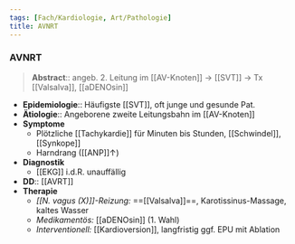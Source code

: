 ```yaml
---
tags: [Fach/Kardiologie, Art/Pathologie]
title: AVNRT
---
```

### AVNRT
> **Abstract**:: angeb. 2. Leitung im [[AV-Knoten]] → [[SVT]] → Tx [[Valsalva]], [[aDENOsin]]
- **Epidemiologie**:: Häufigste [[SVT]], oft junge und gesunde Pat.
- **Ätiologie**:: Angeborene zweite Leitungsbahn im [[AV-Knoten]]
- **Symptome**
	- Plötzliche [[Tachykardie]] für Minuten bis Stunden, [[Schwindel]], [[Synkope]]
	- Harndrang ([[ANP]]↑)
- **Diagnostik**
	- [[EKG]] i.d.R. unauffällig
- **DD**:: [[AVRT]]
- **Therapie**
	- *[[N. vagus (X)]]-Reizung:* ==[[Valsalva]]==, Karotissinus-Massage, kaltes Wasser
	- *Medikamentös:* [[aDENOsin]] (1. Wahl)
	- *Interventionell:* [[Kardioversion]], langfristig ggf. EPU mit Ablation